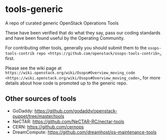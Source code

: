 tools-generic
=============

A repo of curated generic OpenStack Operations Tools

These have been verified that do what they say, pass our coding standards and have been found useful by the Operating Community.

For contributing other tools, generally you should submit them to the `osops-tools-contrib repo <https://github.com/openstack/osops-tools-contrib>`_ first.

Please see the wiki page at `https://wiki.openstack.org/wiki/Osops#Overview_moving_code <https://wiki.openstack.org/wiki/Osops#Overview_moving_code>`_
for more details about how code is promoted up to the generic repo.

Other sources of tools
----------------------

* GoDaddy: https://github.com/godaddy/openstack-puppet/tree/master/tools
* NeCTAR: https://github.com/NeCTAR-RC/nectar-tools
* CERN: https://github.com/cernops
* DreamCompute: https://github.com/dreamhost/os-maintenance-tools
